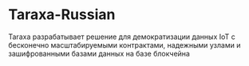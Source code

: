 # Taraxa-Russian
Taraxa разрабатывает решение для демократизации данных IoT с бесконечно масштабируемыми контрактами, надежными узлами и зашифрованными базами данных на базе блокчейна
